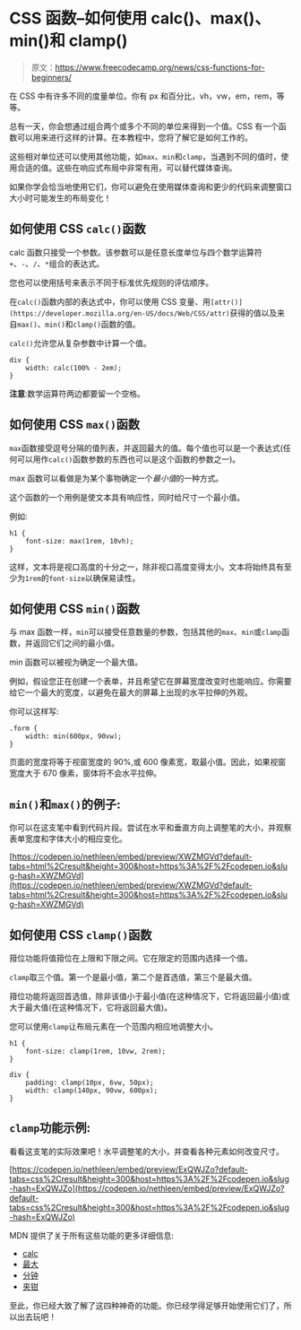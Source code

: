 # CSS 函数–如何使用 calc()、max()、min()和 clamp()

> 原文：<https://www.freecodecamp.org/news/css-functions-for-beginners/>

在 CSS 中有许多不同的度量单位。你有 px 和百分比，vh，vw，em，rem，等等。

总有一天，你会想通过组合两个或多个不同的单位来得到一个值。CSS 有一个函数可以用来进行这样的计算。在本教程中，您将了解它是如何工作的。

这些相对单位还可以使用其他功能，如`max`、`min`和`clamp`，当遇到不同的值时，使用合适的值。这些在响应式布局中非常有用，可以替代媒体查询。

如果你学会恰当地使用它们，你可以避免在使用媒体查询和更少的代码来调整窗口大小时可能发生的布局变化！

## 如何使用 CSS `calc()`函数

calc 函数只接受一个参数。该参数可以是任意长度单位与四个数学运算符`+`、`-`、`/`、`*`组合的表达式。

您也可以使用括号来表示不同于标准优先规则的评估顺序。

在`calc()`函数内部的表达式中，你可以使用 CSS 变量、用`[attr()](https://developer.mozilla.org/en-US/docs/Web/CSS/attr)`获得的值以及来自`max()`、`min()`和`clamp()`函数的值。

`calc()`允许您从复杂参数中计算一个值。

```
div {
    width: calc(100% - 2em);
}
```

**注意**:数学运算符两边都要留一个空格。

## 如何使用 CSS `max()`函数

`max`函数接受逗号分隔的值列表，并返回最大的值。每个值也可以是一个表达式(任何可以用作`calc()`函数参数的东西也可以是这个函数的参数之一)。

max 函数可以看做是为某个事物确定一个*最小值*的一种方式。

这个函数的一个用例是使文本具有响应性，同时给尺寸一个最小值。

例如:

```
h1 {
    font-size: max(1rem, 10vh);
}
```

这样，文本将是视口高度的十分之一，除非视口高度变得太小。文本将始终具有至少为`1rem`的`font-size`以确保易读性。

## 如何使用 CSS `min()`函数

与 max 函数一样，`min`可以接受任意数量的参数，包括其他的`max`、`min`或`clamp`函数，并返回它们之间的最小值。

min 函数可以被视为确定一个最大值。

例如，假设您正在创建一个表单，并且希望它在屏幕宽度改变时也能响应。你需要给它一个最大的宽度，以避免在最大的屏幕上出现的水平拉伸的外观。

你可以这样写:

```
.form {
    width: min(600px, 90vw);
}
```

页面的宽度将等于视窗宽度的 90%,或 600 像素宽，取最小值。因此，如果视窗宽度大于 670 像素，窗体将不会水平拉伸。

## `min()`和`max()`的例子:

你可以在这支笔中看到代码片段。尝试在水平和垂直方向上调整笔的大小，并观察表单宽度和字体大小的相应变化。

[https://codepen.io/nethleen/embed/preview/XWZMGVd?default-tabs=html%2Cresult&height=300&host=https%3A%2F%2Fcodepen.io&slug-hash=XWZMGVd](https://codepen.io/nethleen/embed/preview/XWZMGVd?default-tabs=html%2Cresult&height=300&host=https%3A%2F%2Fcodepen.io&slug-hash=XWZMGVd)

## 如何使用 CSS `clamp()`函数

箝位功能将值箝位在上限和下限之间。它在限定的范围内选择一个值。

`clamp`取三个值。第一个是最小值，第二个是首选值，第三个是最大值。

箝位功能将返回首选值，除非该值小于最小值(在这种情况下，它将返回最小值)或大于最大值(在这种情况下，它将返回最大值)。

您可以使用`clamp`让布局元素在一个范围内相应地调整大小。

```
h1 {
    font-size: clamp(1rem, 10vw, 2rem);
}

div {
    padding: clamp(10px, 6vw, 50px);
    width: clamp(140px, 90vw, 600px);
}
```

## `clamp`功能示例:

看看这支笔的实际效果吧！水平调整笔的大小，并查看各种元素如何改变尺寸。

[https://codepen.io/nethleen/embed/preview/ExQWJZo?default-tabs=css%2Cresult&height=300&host=https%3A%2F%2Fcodepen.io&slug-hash=ExQWJZo](https://codepen.io/nethleen/embed/preview/ExQWJZo?default-tabs=css%2Cresult&height=300&host=https%3A%2F%2Fcodepen.io&slug-hash=ExQWJZo)

MDN 提供了关于所有这些功能的更多详细信息:

*   [calc](https://developer.mozilla.org/en-US/docs/Web/CSS/calc)
*   [最大](https://developer.mozilla.org/en-US/docs/Web/CSS/max)
*   [分钟](https://developer.mozilla.org/en-US/docs/Web/CSS/min)
*   [夹钳](https://developer.mozilla.org/en-US/docs/Web/CSS/clamp)

至此，你已经大致了解了这四种神奇的功能。你已经学得足够开始使用它们了，所以出去玩吧！